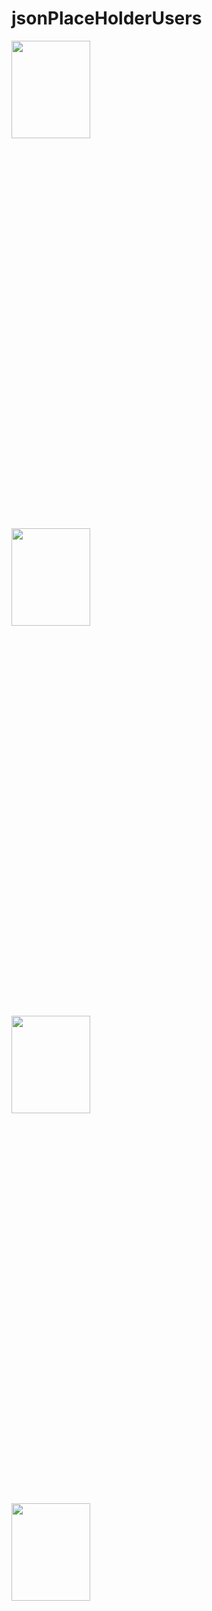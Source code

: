 # jsonPlaceHolderUsers

<img src="https://drive.google.com/uc?export=view&id=1-0aCwLTljkd6vYt1YOX6BUGivzebM3bo" width ="50%" height="20%">
<img src="https://drive.google.com/uc?export=view&id=1-5bOUIRsKxvBNcNa5iA3WbHs5FijZGDv" width ="50%" height="20%">
<img src="https://drive.google.com/uc?export=view&id=1iNpmh6rRk80Z8UtjQKOfq_7rKwrjAxBk" width ="50%" height="20%">
<img src="https://drive.google.com/uc?export=view&id=1-1OTmupblo4Ial8RMiAxi4l0-ZhkXJWa" width ="50%" height="20%">
